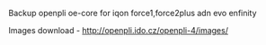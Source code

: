 Backup  openpli oe-core for iqon force1,force2plus adn evo enfinity

Images download - http://openpli.ido.cz/openpli-4/images/
